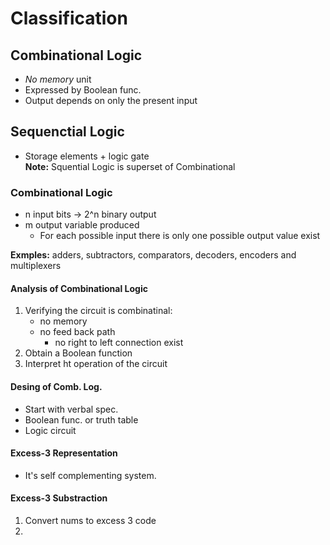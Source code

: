 # Classification 
## Combinational Logic
- *No memory* unit
- Expressed by Boolean func.
- Output depends on only the present input
## Sequenctial Logic
- Storage elements + logic gate  
**Note:** Squential Logic is superset of Combinational


### Combinational Logic
- n input bits -> 2^n binary output
- m output variable produced
    * For each possible input there is only one possible output value exist  

**Exmples:** adders, subtractors, comparators, decoders, encoders and multiplexers


#### Analysis of Combinational Logic
1. Verifying the circuit is combinatinal:
    * no memory
    * no feed back path
        + no right to left connection exist
2. Obtain a Boolean function
3. Interpret ht operation of the circuit

#### Desing of Comb. Log.
- Start with verbal spec.
- Boolean func. or truth table
- Logic circuit

#### Excess-3 Representation
- It's self complementing system.
#### Excess-3 Substraction 
1. Convert nums to excess 3 code
2. 

